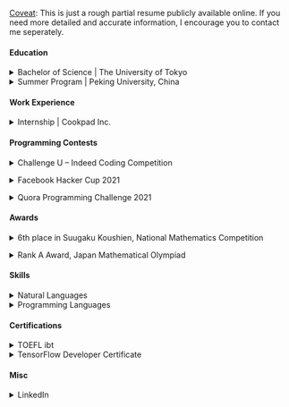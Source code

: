 <u>Coveat</u>: This is just a rough partial resume publicly available online. If you need more detailed and accurate information, I encourage you to contact me seperately.

#### Education

<details><summary>Bachelor of Science | The University of Tokyo</summary> 
April (2017-4) – March (2022-3) 

Department of Mathematics, Undergraduate Course. 
I took many courses on mathematics, computer science and electrical engineering.
</details>

<details><summary>Summer Program | Peking University, China</summary> July (2018-7) - August (2018-8) 

I participated in 2018 Peking University AEARU Program. I took Computational Game Theory Course, Senior Undergraduate and Graduate Course.</details> 

#### Work Experience

<details><summary>Internship | Cookpad Inc.</summary> March (2022-3) 

I worked on backend development as a full-time software engineer intern.</details> 


#### Programming Contests 

<details><summary>Challenge U – Indeed Coding Competition</summary> 

I was ranked first in the world. :)</details>

<details><summary>Facebook Hacker Cup 2021</summary> 

I progressed to Round 2 of the Facebook Hacker Cup 2021.</details>

<details><summary>Quora Programming Challenge 2021</summary> 

My performance on the Programming Challenge has attracted the attention of the Recruiting team and I was invited to a job interview.</details> 

#### Awards 

<details><summary>6th place in Suugaku Koushien, National Mathematics Competition</summary> 
September (2015-9) 

I and other 4 students who were good at mathematics in high school participated in Suugaku Koshien (National Mathematics Competition) as a team. We won sixth place in the national tournament out of other 415 high school teams. </details> 

<details><summary>Rank A Award, Japan Mathematical Olympiad</summary> 
Febuary (2015-2) 

I participated in Japan Mathematical Olympiad and passed the prelim to select the Japanese representatives for the International Mathematical Olympiad (IMO). Then I was recognized as one of <a href="https://www.imojp.org/archive/mo2015/jmo2015/index.html">the 175 A rankers</a> who were chosen out of all the 3,508 participants.</details>

#### Skills 

<details><summary>Natural Languages</summary> 
Japanese (native) and English (proficient)</details> 
<details><summary>Programming Languages</summary> 
Intermediate Level: C/C++, Python 

Beginner Level: HTML, CSS, JavaScript, PHP, MySQL, Laravel, Java, Kotlin, Swift, Processing, Scheme, RISC-V 
</details>

#### Certifications 

<details><summary>TOEFL ibt</summary> 
I took the TOEFL ibt on January 13, 2018 and got a score of 102 (Reading: 28, Listening: 29, Speaking: 19, Writing: 26).</details> 
<details><summary>TensorFlow Developer Certificate</summary> 
I passed the <a href="https://www.tensorflow.org/certificate">TensorFlow Developer Certificate program</a> exam provided by Google and was certified as a TensorFlow Developer.
</details> 

#### Misc 

<details><summary>LinkedIn</summary> 
<a href="https://jp.linkedin.com/in/oracle-quantum-machine">Here</a> I may post what I have learned on my own with <a href="https://www.coursera.org">Coursera</a> and <a href="https://developers.google.com">Google Developers</a>.
</details> 
